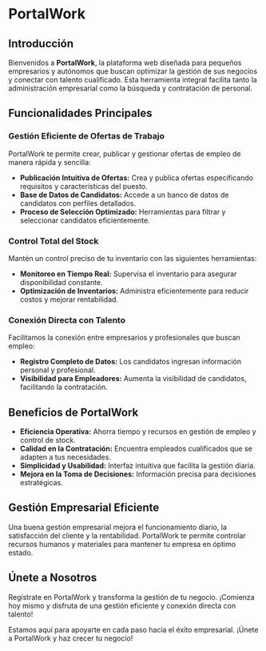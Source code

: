 # PortalWork

## Introducción

Bienvenidos a **PortalWork**, la plataforma web diseñada para pequeños empresarios y autónomos que buscan optimizar la gestión de sus negocios y conectar con talento cualificado. Esta herramienta integral facilita tanto la administración empresarial como la búsqueda y contratación de personal.

## Funcionalidades Principales

### Gestión Eficiente de Ofertas de Trabajo

PortalWork te permite crear, publicar y gestionar ofertas de empleo de manera rápida y sencilla:
- **Publicación Intuitiva de Ofertas:** Crea y publica ofertas especificando requisitos y características del puesto.
- **Base de Datos de Candidatos:** Accede a un banco de datos de candidatos con perfiles detallados.
- **Proceso de Selección Optimizado:** Herramientas para filtrar y seleccionar candidatos eficientemente.

### Control Total del Stock

Mantén un control preciso de tu inventario con las siguientes herramientas:
- **Monitoreo en Tiempo Real:** Supervisa el inventario para asegurar disponibilidad constante.
- **Optimización de Inventarios:** Administra eficientemente para reducir costos y mejorar rentabilidad.

### Conexión Directa con Talento

Facilitamos la conexión entre empresarios y profesionales que buscan empleo:
- **Registro Completo de Datos:** Los candidatos ingresan información personal y profesional.
- **Visibilidad para Empleadores:** Aumenta la visibilidad de candidatos, facilitando la contratación.

## Beneficios de PortalWork

- **Eficiencia Operativa:** Ahorra tiempo y recursos en gestión de empleo y control de stock.
- **Calidad en la Contratación:** Encuentra empleados cualificados que se adapten a tus necesidades.
- **Simplicidad y Usabilidad:** Interfaz intuitiva que facilita la gestión diaria.
- **Mejora en la Toma de Decisiones:** Información precisa para decisiones estratégicas.

## Gestión Empresarial Eficiente

Una buena gestión empresarial mejora el funcionamiento diario, la satisfacción del cliente y la rentabilidad. PortalWork te permite controlar recursos humanos y materiales para mantener tu empresa en óptimo estado.

## Únete a Nosotros

Regístrate en PortalWork y transforma la gestión de tu negocio. ¡Comienza hoy mismo y disfruta de una gestión eficiente y conexión directa con talento!

Estamos aquí para apoyarte en cada paso hacia el éxito empresarial. ¡Únete a PortalWork y haz crecer tu negocio!
